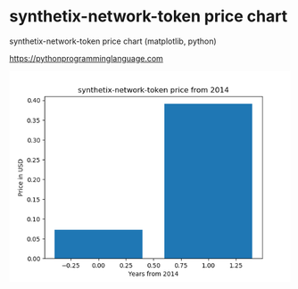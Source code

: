 # synthetix-network-token price chart 

synthetix-network-token price chart (matplotlib, python)

https://pythonprogramminglanguage.com

<img src='chart.png'>
